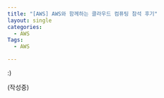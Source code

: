 ```yaml
---
title: "[AWS] AWS와 함께하는 클라우드 컴퓨팅 참석 후기"
layout: single
categories:
  - AWS
Tags:
  - AWS

---
```

:)  

 
 (작성중)





  